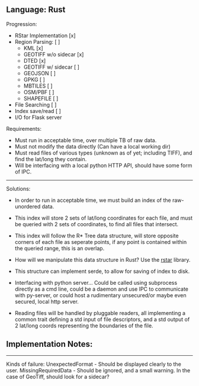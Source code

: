 Language: Rust
---------------------------------------------------------------------------------------------------
Progression:
- RStar Implementation [x]
- Region Parsing: [ ]
  - KML [x]
  - GEOTIFF w/o sidecar [x]
  - DTED [x]
  - GEOTIFF w/ sidecar [ ]
  - GEOJSON [ ]
  - GPKG [ ]
  - MBTILES [ ]
  - OSM/PBF [ ]
  - SHAPEFILE [ ]
- File Searching [ ]
- Index save/read [ ]
- I/O for Flask server

Requirements:
- Must run in acceptable time, over multiple TB of raw data.
- Must not modify the data directly (Can have a local working dir)
- Must read files of various types (unknown as of yet; including TIFF), and find the lat/long they contain.
- Will be interfacing with a local python HTTP API, should have some form of IPC.

---------------------------------------------------------------------------------------------------
Solutions:
- In order to run in acceptable time, we must build an index of the raw-unordered data.
- This index will store 2 sets of lat/long coordinates for each file, and must be queried with 2 sets of coordinates, to find all files that intersect.
- This index will follow the R* Tree data structure, will store opposite corners of each file as seperate points, if any point is contained within the queried range, this is an overlap.
- How will we manipulate this data structure in Rust? Use the [rstar](https://docs.rs/rstar/latest/rstar/) library.
- This structure can implement serde, to allow for saving of index to disk.

- Interfacing with python server... Could be called using subprocess directly as a cmd line, could be a daemon and use IPC to communicate with py-server, or could host a rudimentary unsecured/or maybe even secured, local http server.

- Reading files will be handled by pluggable readers, all implementing a common trait defining a std input of file descriptors, and a std output of 2 lat/long coords representing the boundaries of the file.

## Implementation Notes:
--------------------------
Kinds of failure:
    UnexpectedFormat - Should be displayed clearly to the user.
    MissingRequiredData - Should be ignored, and a small warning. In the case of GeoTiff, should look for a sidecar?